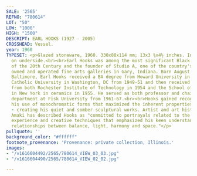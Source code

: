 ```yaml
---
SALE: '2565'
REFNO: "780614"
LOT: "50"
LOW: "1000"
HIGH: "1500"
DESCRIPT: EARL HOOKS (1927 - 2005)
CROSSHEAD: Vessel.
year: 1960
TYPESET: <p>Glazed stoneware, 1960. 330x88x114 mm; 13x3 ⅜x4½ inches. Incised signature
  on underside.<br><br>Earl Hooks was among the most significant Black ceramic artists
  of the 20th Century and the founder of Studio A, one of the country's first Black
  owned and operated fine arts galleries in Gary, Indiana. Born August 2, 1927 in
  Baltimore, Earl Hooks received a BA degree from Howard University in 1949, attended
  Catholic University in Washington, DC from 1949-51 and then received graduate certificates
  from both Rochester Institute of Technology in 1954 and the School of American Craftsman
  in New York in ceramics in 1955. He served as both professor and chair of the art
  department at Fisk University from 1961-67.<br><br>Hooks gained recognition for
  his use of monochromatic forms that maximized the inherent properties of his materials
  - creating his quiet and somber sculptural works. Artist and art historian Amalia
  Amaki has described Hooks as "committed to portrayals related to the African American
  experience and creative techniques that emphasized his keen understanding of the
  relationships between balance, light, harmony and space."</p>
pullquote: ''
background_color: "#ffffff"
footnote_provenance: 'Provenance: private collection, Illinois.'
images:
- "/v1616604492/2565/780614_VIEW_03_03.jpg"
- "/v1616604490/2565/780614_VIEW_02_02.jpg"

---
```

